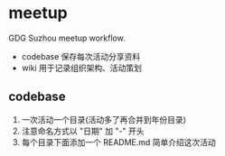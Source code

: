 # meetup
GDG Suzhou meetup workflow.

- codebase 保存每次活动分享资料
- wiki 用于记录组织架构、活动策划


## codebase

1. 一次活动一个目录(活动多了再合并到年份目录)
2. 注意命名方式以 "日期" 加 "-" 开头
3. 每个目录下面添加一个 README.md 简单介绍这次活动
